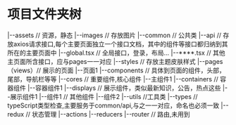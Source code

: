 # 项目文件夹树
|--assets // 资源，静态
  |--images    //  存放图片
|--common // 公共类
  |--api    //  存放axios请求接口,每个主要页面独立一个接口文档，其中的组件等接口都归纳到其所在的主要页面中
    |--global.tsx   // 全局接口，登录，布局...
    |--****.tsx     // 其他主页面所含接口，应与pages一一对应
  |--styles //  存放主题皮肤样式
|--pages（views）// 展示的页面
  |--页面1
|--components // 具体到页面的组件，头部，尾部，导航栏等等
  |--cores // 重要组件,核心组件
    |--主组件1
  |--containers // 容器组件
    |--容器组件1
  |--displays // 展示组件，类似最新知识，公告，热点这些
    |--展示组件1
  |--组件1 // 其他组件
  |--组件2
|--utils //工具类
|--types // typeScript类型检查,主要服务于common/api,与之一一对应，命名也必须一致
|--redux // 状态管理
  |--actions 
  |--reducers
|--router // 路由,未用到
